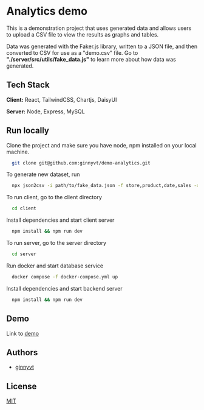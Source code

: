 # Analytics demo

This is a demonstration project that uses generated data and allows users to upload a CSV file to view the results as graphs and tables.

Data was generated with the Faker.js library, written to a JSON file, and then converted to CSV for use as a "demo.csv" file.
Go to <strong>"./server/src/utils/fake_data.js"</strong> to learn more about how data was generated.

## Tech Stack

**Client:** React, TailwindCSS, Chartjs, DaisyUI

**Server:** Node, Express, MySQL

## Run locally

Clone the project and make sure you have node, npm installed on your local machine.

```bash
  git clone git@github.com:ginnyvt/demo-analytics.git
```

To generate new dataset, run

```bash
  npx json2csv -i path/to/fake_data.json -f store,product,date,sales -o new_file_name.csv
```

To run client, go to the client directory

```bash
  cd client
```

Install dependencies and start client server

```bash
  npm install && npm run dev
```

To run server, go to the server directory

```bash
  cd server
```

Run docker and start database service

```bash
  docker compose -f docker-compose.yml up
```

Install dependencies and start backend server

```bash
  npm install && npm run dev
```

## Demo

Link to [demo](https://demo-client-bhs.pages.dev/)

## Authors

- [ginnyvt](https://github.com/ginnyvt)

## License

[MIT](https://choosealicense.com/licenses/mit/)
